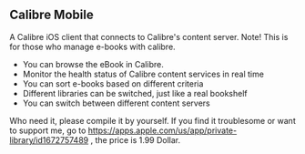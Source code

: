 ## Calibre Mobile 

A Calibre iOS client that connects to Calibre's content server. Note! This is for those who manage e-books with calibre.

- You can browse the eBook in Calibre.
- Monitor the health status of Calibre content services in real time
- You can sort e-books based on different criteria
- Different libraries can be switched, just like a real bookshelf
- You can switch between different content servers

Who need it, please compile it by yourself. If you find it troublesome or want to support me, go to https://apps.apple.com/us/app/private-library/id1672757489 , the price is 1.99 Dollar. 
